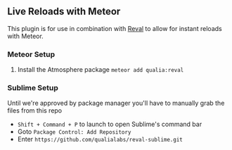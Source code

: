 ## Live Reloads with Meteor

This plugin is for use in combination with [Reval](https://github.com/qualialabs/reval) to allow for instant reloads with Meteor. 

### Meteor Setup

1) Install the Atmosphere package `meteor add qualia:reval`

### Sublime Setup
Until we're approved by package manager you'll have to manually grab the files from this repo

* `Shift + Command + P` to launch to open Sublime's command bar
* Goto `Package Control: Add Repository`
* Enter `https://github.com/qualialabs/reval-sublime.git`
